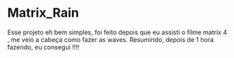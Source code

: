 # Matrix_Rain


Esse  projeto eh bem simples, foi feito depois que eu assisti o filme matrix 4 , me veio a cabeça como fazer as waves. Resumindo, depois de 1 hora fazendo, eu consegui !!!!
